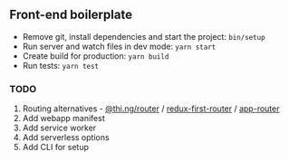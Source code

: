 ## Front-end boilerplate

+ Remove git, install dependencies and start the project: `bin/setup`
+ Run server and watch files in dev mode: `yarn start`
+ Create build for production: `yarn build`
+ Run tests: `yarn test`

### TODO
1. Routing alternatives - [@thi.ng/router](https://github.com/thi-ng/umbrella/tree/master/packages/router) / [redux-first-router](https://github.com/faceyspacey/redux-first-router) / [app-router](https://github.com/erikringsmuth/app-router)
2. Add webapp manifest 
3. Add service worker   
4. Add serverless options
5. Add CLI for setup
